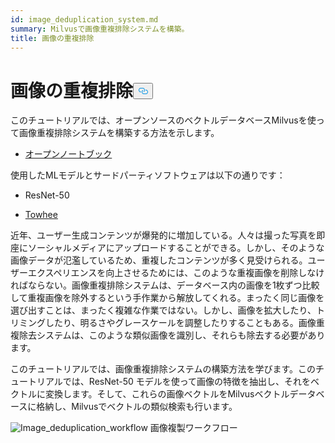 ```yaml
---
id: image_deduplication_system.md
summary: Milvusで画像重複排除システムを構築。
title: 画像の重複排除
---
```

<h1 id="Image-Deduplication" class="common-anchor-header">画像の重複排除<button data-href="#Image-Deduplication" class="anchor-icon" translate="no">
      <svg translate="no"
        aria-hidden="true"
        focusable="false"
        height="20"
        version="1.1"
        viewBox="0 0 16 16"
        width="16"
      >
        <path
          fill="#0092E4"
          fill-rule="evenodd"
          d="M4 9h1v1H4c-1.5 0-3-1.69-3-3.5S2.55 3 4 3h4c1.45 0 3 1.69 3 3.5 0 1.41-.91 2.72-2 3.25V8.59c.58-.45 1-1.27 1-2.09C10 5.22 8.98 4 8 4H4c-.98 0-2 1.22-2 2.5S3 9 4 9zm9-3h-1v1h1c1 0 2 1.22 2 2.5S13.98 12 13 12H9c-.98 0-2-1.22-2-2.5 0-.83.42-1.64 1-2.09V6.25c-1.09.53-2 1.84-2 3.25C6 11.31 7.55 13 9 13h4c1.45 0 3-1.69 3-3.5S14.5 6 13 6z"
        ></path>
      </svg>
    </button></h1><p>このチュートリアルでは、オープンソースのベクトルデータベースMilvusを使って画像重複排除システムを構築する方法を示します。</p>
<ul>
<li><a href="https://github.com/towhee-io/examples/blob/main/image/image_deduplication/image_deduplication.ipynb">オープンノートブック</a></li>
</ul>
<p>使用したMLモデルとサードパーティソフトウェアは以下の通りです：</p>
<ul>
<li><p>ResNet-50</p></li>
<li><p><a href="https://www.google.com/url?sa=t&amp;rct=j&amp;q=&amp;esrc=s&amp;source=web&amp;cd=&amp;cad=rja&amp;uact=8&amp;ved=2ahUKEwjm8-KEjtj7AhVPcGwGHapPB40QFnoECAgQAQ&amp;url=https%3A%2F%2Ftowhee.io%2F&amp;usg=AOvVaw37IzMMiyxGtj82K7O4fInn">Towhee</a></p></li>
</ul>
<p>近年、ユーザー生成コンテンツが爆発的に増加している。人々は撮った写真を即座にソーシャルメディアにアップロードすることができる。しかし、そのような画像データが氾濫しているため、重複したコンテンツが多く見受けられる。ユーザーエクスペリエンスを向上させるためには、このような重複画像を削除しなければならない。画像重複排除システムは、データベース内の画像を1枚ずつ比較して重複画像を除外するという手作業から解放してくれる。まったく同じ画像を選び出すことは、まったく複雑な作業ではない。しかし、画像を拡大したり、トリミングしたり、明るさやグレースケールを調整したりすることもある。画像重複除去システムは、このような類似画像を識別し、それらも除去する必要があります。</p>
<p>このチュートリアルでは、画像重複排除システムの構築方法を学びます。このチュートリアルでは、ResNet-50 モデルを使って画像の特徴を抽出し、それをベクトルに変換します。そして、これらの画像ベクトルをMilvusベクトルデータベースに格納し、Milvusでベクトルの類似検索も行います。</p>
<p>
  
   <span class="img-wrapper"> <img translate="no" src="/docs/v2.4.x/assets/image_deduplication.png" alt="Image_deduplication_workflow" class="doc-image" id="image_deduplication_workflow" />
   </span> <span class="img-wrapper"> <span>画像複製ワークフロー</span> </span></p>
